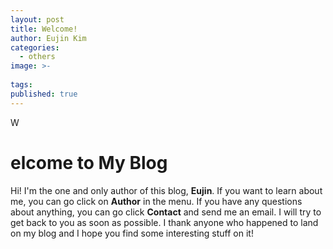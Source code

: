 ```yaml
---
layout: post
title: Welcome!
author: Eujin Kim
categories:
  - others
image: >-
  
tags:
published: true
---
```

W
# elcome to My Blog

Hi! I'm the one and only author of this blog, **Eujin**. If you want to learn about me, you can go click on **Author** in the menu. If you have any questions about anything, you can go click **Contact** and send me an email. I will try to get back to you as soon as possible. I thank anyone who happened to land on my blog and I hope you find some interesting stuff on it!
